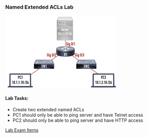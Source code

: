  ### Named Extended ACLs Lab

![Lab topology](https://github.com/tech-zero/assets/blob/main/images/acl.png?raw=true)

#### Lab Tasks:
- Create two extended named ACLs
- PC1 should only be able to ping server and have Telnet access
- PC2 should only be able to ping server and have HTTP access

[Lab Exam Items](../)

